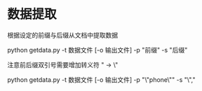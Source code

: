 # 数据提取
根据设定的前缀与后缀从文档中提取数据

python getdata.py -t 数据文件 [-o 输出文件] -p "前缀" -s "后缀"

注意前后缀双引号需要增加转义符  \" -> \\\"

python getdata.py -t 数据文件 [-o 输出文件] -p \"\\\"phone\\"\" -s \"\\\",\"
